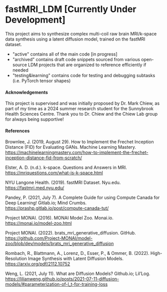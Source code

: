 # fastMRI_LDM [Currently Under Development]

This project aims to synthesize complex multi-coil raw brain MRI/k-space data synthesis using a latent diffusion model, trained on the fastMRI dataset.

- "active" contains all of the main code [in progress]
- "archived" contains draft code snippets sourced from various open-source LDM projects that are organized to reference efficiently if needed
- "testing&learning" contains code for testing and debugging subtasks (i.e. PyTorch tensor shapes)

#### Acknowledgements
This project is supervised and was initially proposed by Dr. Mark Chiew, as part of my time as a 2024 summer research student for the Sunnybrook Health Sciences Centre.
Thank you to Dr. Chiew and the Chiew Lab group for always being supportive!

#### References
Brownlee, J. (2019, August 29). How to Implement the Frechet Inception Distance (FID) for Evaluating GANs. Machine Learning Mastery. https://machinelearningmastery.com/how-to-implement-the-frechet-inception-distance-fid-from-scratch/

Elster, A. D. (n.d.). k-space. Questions and Answers ​in MRI. https://mriquestions.com/what-is-k-space.html
 
NYU Langone Health. (2019). fastMRI Dataset. Nyu.edu. https://fastmri.med.nyu.edu/

Pandey, P. (2021, July 7). A Complete Guide for using Compute Canada for Deep Learning! Gitlab.io; Mind Crumbs. https://prashp.gitlab.io/post/compute-canada-tut/
 
Project MONAI. (2016). MONAI Model Zoo. Monai.io. https://monai.io/model-zoo.html

Project MONAI. (2022). brats_mri_generative_diffusion. GitHub. https://github.com/Project-MONAI/model-zoo/blob/dev/models/brats_mri_generative_diffusion

Rombach, R., Blattmann, A., Lorenz, D., Esser, P., & Ommer, B. (2022). High-Resolution Image Synthesis with Latent Diffusion Models. https://arxiv.org/pdf/2112.10752

Weng, L. (2021, July 11). What are Diffusion Models? Github.io; Lil’Log. https://lilianweng.github.io/posts/2021-07-11-diffusion-models/#parameterization-of-l_t-for-training-loss
